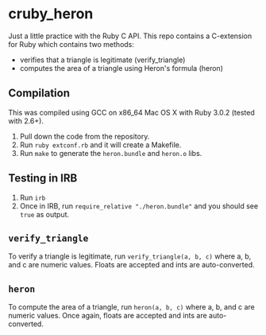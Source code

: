 # cruby_heron

Just a little practice with the Ruby C API. This repo contains a C-extension for Ruby which contains two methods:
- verifies that a triangle is legitimate (verify_triangle)
- computes the area of a triangle using Heron's formula (heron)

## Compilation

This was compiled using GCC on x86_64 Mac OS X with Ruby 3.0.2 (tested with 2.6+).

1. Pull down the code from the repository.
2. Run `ruby extconf.rb` and it will create a Makefile.
3. Run `make` to generate the `heron.bundle` and `heron.o` libs.

## Testing in IRB

1. Run `irb`
2. Once in IRB, run `require_relative "./heron.bundle"` and you should see `true` as output.

## `verify_triangle`

To verify a triangle is legitimate, run `verify_triangle(a, b, c)` where a, b, and c are numeric values. Floats are accepted and ints are auto-converted.

## `heron`

To compute the area of a triangle, run `heron(a, b, c)` where a, b, and c are numeric values. Once again, floats are accepted and ints are auto-converted.
